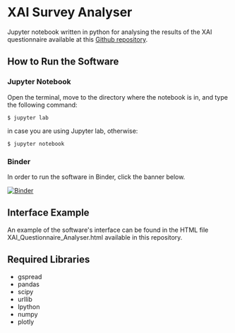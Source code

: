 # XAI Survey Analyser

Jupyter notebook written in python for analysing the results of the XAI questionnaire available at this [Github repository](https://github.com/marcozenere/XAI_Survey).

## How to Run the Software

### Jupyter Notebook

Open the terminal, move to the directory where the notebook is in, and type the following command:

```
$ jupyter lab
```

in case you are using Jupyter lab, otherwise: 

```
$ jupyter notebook
```
### Binder

In order to run the software in Binder, click the banner below.

[![Binder](https://mybinder.org/badge_logo.svg)](https://mybinder.org/v2/gh/marcozenere/XAI_Survey_Analyser/main?urlpath=voila%2Frender%2FXAI_Questionnaire_Analyser.ipynb)

## Interface Example

An example of the software's interface can be found in the HTML file XAI_Questionnaire_Analyser.html available in this repository.

## Required Libraries

- gspread
- pandas
- scipy
- urllib
- Ipython
- numpy
- plotly

